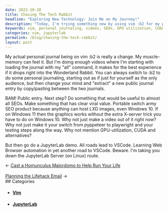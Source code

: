 ```yaml
---
date: 2022-10-28
title: Chasing The Tech Rabbit
headline: "Exploring New Technology: Join Me on My Journey!"
description: "Today, I'm trying something new by using vim :b2 for my personal journaling and creating videos to show the best experiences. I'm also creating something that would be useful to SEOs, exploring GPU utilization, CUDA and alternatives, and doing a JupyterLab demo. Join me on my journey and learn more about these topics!"
keywords: vim, personal journaling, videos, SEOs, GPU utilization, CUDA, alternatives, JupyterLab, JupyterLab Server, portable switch army SEO product
categories: vim, jupyterlab
permalink: /blog/chasing-the-tech-rabbit/
layout: post
---
```



My actual personal journal being on vim :b2 is really a change. My
muscle-memory can feel it. But I'm doing enough videos where I'm starting with
loading the journal with my "all" command, it makes for the best experience if
it drops right into the Wonderland Rabbit. You can always switch to :b2 to do
some personal journaling, starting out as if just for yourself as the only
audience, but then change your mind and "extract" a new public journal entry by
copy/pasting between the two journals.

BAM! Public entry. Next step? Do something that would be useful to almost all
SEOs. Make something that has clear viral value. Portable switch army SEO
product because anything can host LXD images, even Windows 10. If on Windows 11
then the graphics works without the extra X-server trick you have to do on
Windows 10. Why not just make a video out of it right now? Why not just make it
your switch from pyppeteer to playwright and your testing steps along the way.
Why not mention GPU-utilization, CUDA and alternatives?

But then go do a JupyterLab demo. All roads lead to VSCode. Learning Web
Browser automation in yet another road to VSCode. Beware. I'm taking you down
the JupyterLab Server (on Linux) route.


<div class="arrow-links"><div class="post-nav-prev"><span class="arrow">&larr;&nbsp;</span><a href="/blog/cast-a-homunculus-majordomo-to-help-run-your-life/">Cast a Homunculus Majordomo to Help Run Your Life</a></div> &nbsp; <div class="post-nav-next"><a href="/blog/planning-the-lifehack-email/">Planning the Lifehack Email</a><span class="arrow">&nbsp;&rarr;</span></div></div>
## Categories

<ul>
<li><h4><a href='/vim/'>Vim</a></h4></li>
<li><h4><a href='/jupyterlab/'>JupyterLab</a></h4></li></ul>